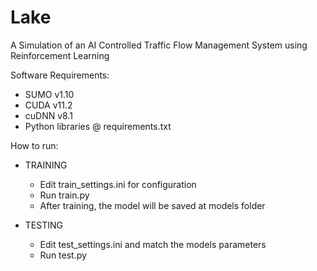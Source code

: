 # Lake
 A Simulation of an AI Controlled Traffic Flow Management System using Reinforcement Learning

Software Requirements:
- SUMO v1.10
- CUDA v11.2
- cuDNN v8.1
- Python libraries @ requirements.txt

How to run:
- TRAINING
    - Edit train_settings.ini for configuration
    - Run train.py
    - After training, the model will be saved at models folder

- TESTING
    - Edit test_settings.ini and match the models parameters
    - Run test.py
